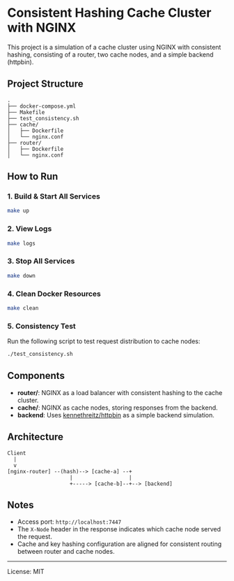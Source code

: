 # Consistent Hashing Cache Cluster with NGINX

This project is a simulation of a cache cluster using NGINX with consistent hashing, consisting of a router, two cache nodes, and a simple backend (httpbin).

## Project Structure

```
.
├── docker-compose.yml
├── Makefile
├── test_consistency.sh
├── cache/
│   ├── Dockerfile
│   └── nginx.conf
├── router/
│   ├── Dockerfile
│   └── nginx.conf
```

## How to Run

### 1. Build & Start All Services

```sh
make up
```

### 2. View Logs

```sh
make logs
```

### 3. Stop All Services

```sh
make down
```

### 4. Clean Docker Resources

```sh
make clean
```

### 5. Consistency Test

Run the following script to test request distribution to cache nodes:

```sh
./test_consistency.sh
```

## Components

- **router/**: NGINX as a load balancer with consistent hashing to the cache cluster.
- **cache/**: NGINX as cache nodes, storing responses from the backend.
- **backend**: Uses [kennethreitz/httpbin](https://hub.docker.com/r/kennethreitz/httpbin) as a simple backend simulation.

## Architecture

```
Client
  |
  v
[nginx-router] --(hash)--> [cache-a] --+
                    |                  |
                    +-----> [cache-b]--+--> [backend]
```

## Notes

- Access port: `http://localhost:7447`
- The `X-Node` header in the response indicates which cache node served the request.
- Cache and key hashing configuration are aligned for consistent routing between router and cache nodes.

---

License: MIT